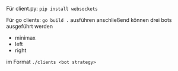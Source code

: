 Für client.py:
`pip install websockets`

Für go clients:
`go build .` ausführen
anschließend können drei bots ausgeführt werden
- minimax
- left
- right

im Format `./clients <bot strategy>`

